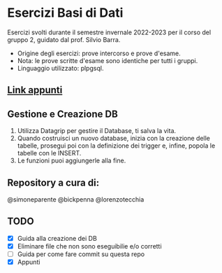 # Esercizi Basi di Dati

Esercizi svolti durante il semestre invernale 2022-2023 per il corso del gruppo 2, guidato dal prof. Silvio Barra.

- Origine degli esercizi: prove intercorso e prove d'esame.
- Nota: le prove scritte d'esame sono identiche per tutti i gruppi.
- Linguaggio utilizzato: plpgsql.

## [Link appunti](https://simoneparente.notion.site/d7306c76270d4f6a9f0a0b3892a02aa3?v=2dfe3774303c43a0868d3b950b19a8d7)

## Gestione e Creazione DB

1. Utilizza Datagrip per gestire il Database, ti salva la vita.
2. Quando costruisci un nuovo database, inizia con la creazione delle tabelle, prosegui poi con la definizione dei trigger e, infine, popola le tabelle con le INSERT.
3. Le funzioni puoi aggiungerle alla fine.

## Repository a cura di:
@simoneparente
@bickpenna
@lorenzotecchia

## TODO

- [X] Guida alla creazione dei DB
- [X] Eliminare file che non sono eseguibilie e/o corretti
- [ ] Guida per come fare commit su questa repo
- [X] Appunti
